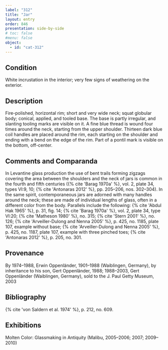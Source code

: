```yaml
---
label: "312"
title: "Jar"
layout: entry
order: 846
presentation: side-by-side
# toc: false
#menu: false 
object:
  - id: "cat-312"
---
```


## Condition

White incrustation in the interior; very few signs of weathering on the exterior.

## Description

Fire-polished, horizontal rim; short and very wide neck; squat globular body; conical, applied, and tooled base. The base is partly irregular, and slanting tooling marks are visible on it. A fine blue thread is wound four times around the neck, starting from the upper shoulder. Thirteen dark blue coil handles are placed around the rim, each starting on the shoulder and ending with a bend on the edge of the rim. Part of a pontil mark is visible on the bottom, off-center.

## Comments and Comparanda

In Levantine glass production the use of bent trails forming zigzags covering the area between the shoulders and the neck of jars is common in the fourth and fifth centuries ({% cite 'Barag 1970a' %}, vol. 2, plate 34, types VI:9, 10; {% cite 'Antonaras 2012' %}, pp. 205–206, nos. 302–304). In the same spirit, contemporaneous jars are adorned with many handles around the neck; these are made of individual lengths of glass, often in a different color from the body. Parallels include the following: {% cite 'Abdul Hak 1965' %}, p. 31, fig. 14; {% cite 'Barag 1970a' %}, vol. 2, plate 34, type VI:20; {% cite 'Matheson 1980' %}, no. 315; {% cite 'Stern 2001' %}, no. 126; {% cite 'Arveiller-Dulong and Nenna 2005' %}, p. 425, no. 1185, plate 107, example without base; {% cite 'Arveiller-Dulong and Nenna 2005' %}, p. 425, no. 1187, plate 107, example with three pinched toes; {% cite 'Antonaras 2012' %}, p. 205, no. 301.

## Provenance

By 1974–1988, Erwin Oppenländer, 1901–1988 (Waiblingen, Germany), by inheritance to his son, Gert Oppenländer, 1988; 1988–2003, Gert Oppenländer (Waiblingen, Germany), sold to the J. Paul Getty Museum, 2003

## Bibliography

{% cite 'von Saldern et al. 1974' %}, p. 212, no. 609.

## Exhibitions

Molten Color: Glassmaking in Antiquity (Malibu, 2005–2006; 2007; 2009–2010)